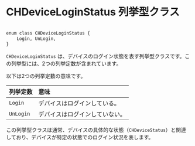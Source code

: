 # CHDeviceLoginStatus 列挙型クラス
```svg

enum class CHDeviceLoginStatus {
    Login, UnLogin,
}
```



`CHDeviceLoginStatus` は、デバイスのログイン状態を表す列挙型クラスです。この列挙型には、2つの列挙定数が含まれています。

以下は2つの列挙定数の意味です。

| 列挙定数 | 意味 |
| :----- | :----- |
| `Login` | デバイスはログインしている。 |
| `UnLogin` | デバイスはログインしていない。 |

この列挙型クラスは通常、デバイスの具体的な状態（`CHDeviceStatus`）と関連しており、デバイスが特定の状態でのログイン状況を表します。

